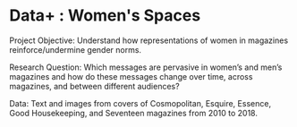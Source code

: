 # Data+ : Women's Spaces

Project Objective: Understand how representations of women in magazines reinforce/undermine gender norms. 

Research Question: Which messages are pervasive in women’s and men’s magazines and how do these messages change over time, across magazines, and between different audiences?

Data: Text and images from covers of Cosmopolitan, Esquire, Essence, Good Housekeeping, and Seventeen magazines from 2010 to 2018.
